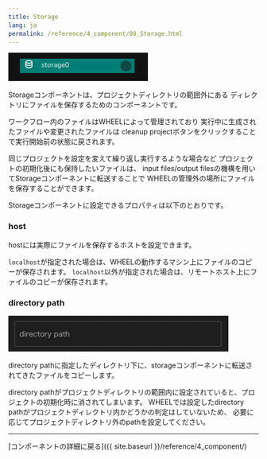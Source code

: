 ```yaml
---
title: Storage
lang: ja
permalink: /reference/4_component/08_Storage.html
---
```


![img](./img/storage.png "storage")

Storageコンポーネントは、プロジェクトディレクトリの範囲外にある
ディレクトリにファイルを保存するためのコンポーネントです。

ワークフロー内のファイルはWHEELによって管理されており
実行中に生成されたファイルや変更されたファイルは
cleanup projectボタンをクリックすることで実行開始前の状態に戻されます。

同じプロジェクトを設定を変えて繰り返し実行するような場合など
プロジェクトの初期化後にも保持したいファイルは、
input files/output filesの機構を用いてStorageコンポーネントに転送することで
WHEELの管理外の場所にファイルを保存することができます。


Storageコンポーネントに設定できるプロパティは以下のとおりです。

### host
hostには実際にファイルを保存するホストを設定できます。

`localhost`が指定された場合は、WHEELの動作するマシン上にファイルのコピーが保存されます。
`localhost`以外が指定された場合は、リモートホスト上にファイルのコピーが保存されます。

### directory path
![img](./img/storage_path.png "storage_path")

directory pathに指定したディレクトリ下に、storageコンポーネントに転送されてきたファイルをコピーします。

directory pathがプロジェクトディレクトリの範囲内に設定されていると、プロジェクトの初期化時に消されてしまいます。
WHEELでは設定したdirectory pathがプロジェクトディレクトリ内かどうかの判定はしていないため、
必要に応じてプロジェクトディレクトリ外のpathを設定してください。

--------
[コンポーネントの詳細に戻る]({{ site.baseurl }}/reference/4_component/)
